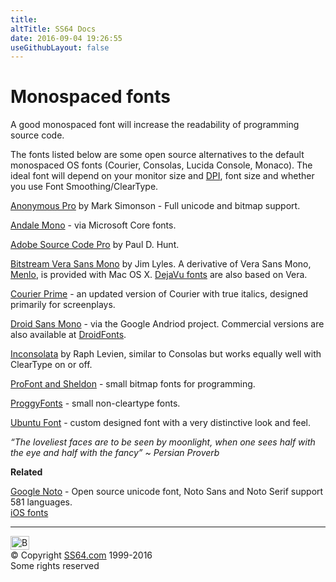 ```yaml
---
title:
altTitle: SS64 Docs
date: 2016-09-04 19:26:55
useGithubLayout: false
---
```

<!-- #BeginLibraryItem "/Library/head_home.lbi" --><!-- #EndLibraryItem --><h1>Monospaced fonts</h1>
<p>A good monospaced font will increase the readability of programming source code.</p>
<p>The fonts listed below are some open source alternatives to the default monospaced OS fonts (Courier, Consolas, Lucida Console, Monaco). The ideal font will depend on your  monitor size and <a href="nt/syntax-dpi.html">DPI</a>, font size and whether you use Font Smoothing/ClearType. </p>
<p><a href="http://www.ms-studio.com/FontSales/anonymouspro.html">Anonymous Pro</a> by Mark Simonson - Full unicode and bitmap support.</p>
<p><a href="http://cooltext.com/Download-Font-Andale+Mono">Andale Mono</a> - via Microsoft Core fonts.</p> 
<p><a href="http://blogs.adobe.com/typblography/2012/09/source-code-pro.html">Adobe Source Code Pro</a> by Paul D. Hunt.</p>
<p><a href="http://ftp.gnome.org/pub/GNOME/sources/ttf-bitstream-vera/1.10/">Bitstream Vera Sans Mono</a> by Jim Lyles. A derivative of Vera Sans Mono, <a href="http://www.leancrew.com/all-this/2009/10/the-compleat-menlovera-sans-comparison/">Menlo</a>, is provided with Mac OS X. <a href="http://dejavu-fonts.org/wiki/index.php?title=Main_Page">DejaVu fonts</a> are also based on Vera.</p>
<p><a href="http://quoteunquoteapps.com/courierprime/">Courier Prime</a> - an updated version of Courier with true italics, designed primarily for screenplays.</p>
<p><a href="http://damieng.com/blog/2007/11/14/droid-sans-mono-great-coding-font">Droid Sans Mono</a> - via the Google Andriod project. Commercial versions are also available at <a href="http://www.droidfonts.com/licensing/">DroidFonts</a>.</p>
<p><a href="http://www.levien.com/type/myfonts/inconsolata.html">Inconsolata</a> by Raph Levien, similar to Consolas but works equally well with ClearType on or off.</p>
<p><a href="http://www.tobias-jung.de/seekingprofont/">ProFont and Sheldon</a> -  small bitmap fonts for programming.</p>
<p><a href="http://www.proggyfonts.com/">ProggyFonts</a> - small non-cleartype fonts.</p>
<p><a href="http://font.ubuntu.com/">Ubuntu Font</a> - custom designed font with a very distinctive look and feel.</p>
<p class="quote"><i>“</i><i>The loveliest faces are to be seen by moonlight, when one sees half with the eye and half with the fancy”  ~ Persian Proverb</i></p>
<p><b>Related</b></p>
<p><a href="https://www.google.com/get/noto/">Google Noto</a> - Open source unicode font, Noto Sans and Noto Serif support 581 languages.<br>
<a href="http://iosfonts.com/">iOS fonts</a></p>
<!-- #BeginLibraryItem "/Library/foot_root.lbi" --><p>
<hr>
<div id="bl" class="footer"><a href="fonts.html#"><img src="images/top.png" width="30" height="22" alt="Back to the Top"></a></div>
<div id="br" class="footer, tagline">© Copyright <a href="index.html">SS64.com</a> 1999-2016<br>
Some rights reserved</div>
<!-- #EndLibraryItem --><p><br>
</p>



